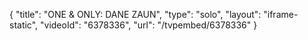 {
    "title": "ONE & ONLY: DANE ZAUN",
    "type": "solo",
    "layout": "iframe-static",
    "videoId": "6378336",
    "url": "\/tvpembed\/6378336"
}